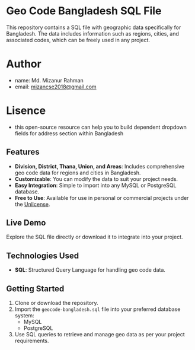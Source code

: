 # Geo Code Bangladesh SQL File
This repository contains a SQL file with geographic data specifically for Bangladesh. The data includes information such as regions, cities, and associated codes, which can be freely used in any project.

# Author
* name: Md. Mizanur Rahman
* email: mizancse2018@gmail.com

# Lisence
* this open-source resource can help you to build dependent dropdown fields for address section within Bangladesh

## Features

- **Division, District, Thana, Union, and Areas**: Includes comprehensive geo code data for regions and cities in Bangladesh.
- **Customizable**: You can modify the data to suit your project needs.
- **Easy Integration**: Simple to import into any MySQL or PostgreSQL database.
- **Free to Use**: Available for use in personal or commercial projects under the [Unlicense](https://unlicense.org/).

## Live Demo

Explore the SQL file directly or download it to integrate into your project.

## Technologies Used

- **SQL**: Structured Query Language for handling geo code data.

## Getting Started

1. Clone or download the repository.
2. Import the `geocode-bangladesh.sql` file into your preferred database system:
   - MySQL
   - PostgreSQL
3. Use SQL queries to retrieve and manage geo data as per your project requirements.